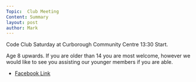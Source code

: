 ```yaml
---
Topic:  Club Meeting
Content: Summary
layout: post
author: Mark
---
```

Code Club Saturday at Curborough Community Centre 
13:30 Start.

Age 8 upwards. If you are older than 14 you are most welcome, however we would like to see you assisting our younger members if you are able.



* [Facebook Link](https://www.facebook.com/1481985248595237/posts/2113096298817459/)


